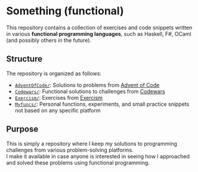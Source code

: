 # Something (functional)

This repository contains a collection of exercises and code snippets written in various **functional programming languages**, such as Haskell, F#, OCaml (and possibly others in the future).

## Structure

The repository is organized as follows:

- [``AdventOfCode/``](https://github.com/filipondios/something/tree/main/AdventOfCode2015): Solutions to problems from [Advent of Code](https://adventofcode.com/)
- [``Codewars/``](https://github.com/filipondios/something/tree/main/Codewars): Functional solutions to challenges from [Codewars](https://www.codewars.com/)
- [``Exercism/``](https://github.com/filipondios/something/tree/main/Exercism): Exercises from [Exercism](https://exercism.org/)
- [``Myfuncs/``](https://github.com/filipondios/something/tree/main/MyFuncs): Personal functions, experiments, and small practice snippets not based on any specific platform

## Purpose

This is simply a repository where I keep my solutions to programming challenges from various problem-solving platforms.  
I make it available in case anyone is interested in seeing how I approached and solved these problems using functional programming.
